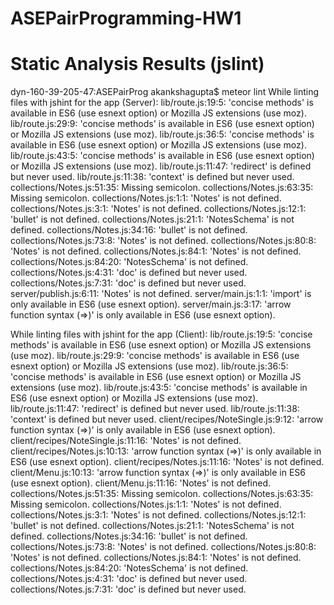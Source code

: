 # ASEPairProgramming-HW1

# Static Analysis Results (jslint)

dyn-160-39-205-47:ASEPairProg akankshagupta$ meteor lint
While linting files with jshint for the app (Server):
lib/route.js:19:5: 'concise methods' is available in ES6 (use esnext option) or Mozilla JS extensions (use moz).
lib/route.js:29:9: 'concise methods' is available in ES6 (use esnext option) or Mozilla JS extensions (use moz).
lib/route.js:36:5: 'concise methods' is available in ES6 (use esnext option) or Mozilla JS extensions (use moz).
lib/route.js:43:5: 'concise methods' is available in ES6 (use esnext option) or Mozilla JS extensions (use moz).
lib/route.js:11:47: 'redirect' is defined but never used.
lib/route.js:11:38: 'context' is defined but never used.
collections/Notes.js:51:35: Missing semicolon.
collections/Notes.js:63:35: Missing semicolon.
collections/Notes.js:1:1: 'Notes' is not defined.
collections/Notes.js:3:1: 'Notes' is not defined.
collections/Notes.js:12:1: 'bullet' is not defined.
collections/Notes.js:21:1: 'NotesSchema' is not defined.
collections/Notes.js:34:16: 'bullet' is not defined.
collections/Notes.js:73:8: 'Notes' is not defined.
collections/Notes.js:80:8: 'Notes' is not defined.
collections/Notes.js:84:1: 'Notes' is not defined.
collections/Notes.js:84:20: 'NotesSchema' is not defined.
collections/Notes.js:4:31: 'doc' is defined but never used.
collections/Notes.js:7:31: 'doc' is defined but never used.
server/publish.js:6:11: 'Notes' is not defined.
server/main.js:1:1: 'import' is only available in ES6 (use esnext option).
server/main.js:3:17: 'arrow function syntax (=>)' is only available in ES6 (use esnext option).

While linting files with jshint for the app (Client):
lib/route.js:19:5: 'concise methods' is available in ES6 (use esnext option) or Mozilla JS extensions (use moz).
lib/route.js:29:9: 'concise methods' is available in ES6 (use esnext option) or Mozilla JS extensions (use moz).
lib/route.js:36:5: 'concise methods' is available in ES6 (use esnext option) or Mozilla JS extensions (use moz).
lib/route.js:43:5: 'concise methods' is available in ES6 (use esnext option) or Mozilla JS extensions (use moz).
lib/route.js:11:47: 'redirect' is defined but never used.
lib/route.js:11:38: 'context' is defined but never used.
client/recipes/NoteSingle.js:9:12: 'arrow function syntax (=>)' is only available in ES6 (use esnext option).
client/recipes/NoteSingle.js:11:16: 'Notes' is not defined.
client/recipes/Notes.js:10:13: 'arrow function syntax (=>)' is only available in ES6 (use esnext option).
client/recipes/Notes.js:11:16: 'Notes' is not defined.
client/Menu.js:10:13: 'arrow function syntax (=>)' is only available in ES6 (use esnext option).
client/Menu.js:11:16: 'Notes' is not defined.
collections/Notes.js:51:35: Missing semicolon.
collections/Notes.js:63:35: Missing semicolon.
collections/Notes.js:1:1: 'Notes' is not defined.
collections/Notes.js:3:1: 'Notes' is not defined.
collections/Notes.js:12:1: 'bullet' is not defined.
collections/Notes.js:21:1: 'NotesSchema' is not defined.
collections/Notes.js:34:16: 'bullet' is not defined.
collections/Notes.js:73:8: 'Notes' is not defined.
collections/Notes.js:80:8: 'Notes' is not defined.
collections/Notes.js:84:1: 'Notes' is not defined.
collections/Notes.js:84:20: 'NotesSchema' is not defined.
collections/Notes.js:4:31: 'doc' is defined but never used.
collections/Notes.js:7:31: 'doc' is defined but never used.
